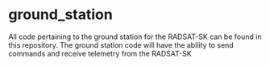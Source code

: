 # ground_station
All code pertaining to the ground station for the RADSAT-SK can be found in this repository. The ground station code will have the ability to send commands and receive telemetry from the RADSAT-SK
